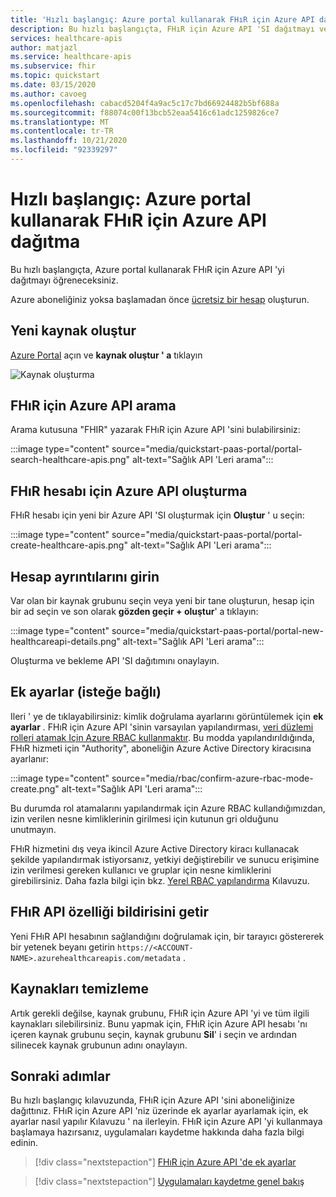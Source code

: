 ```yaml
---
title: 'Hızlı başlangıç: Azure portal kullanarak FHıR için Azure API dağıtma'
description: Bu hızlı başlangıçta, FHıR için Azure API 'SI dağıtmayı ve Azure portal kullanarak ayarları yapılandırmayı öğreneceksiniz.
services: healthcare-apis
author: matjazl
ms.service: healthcare-apis
ms.subservice: fhir
ms.topic: quickstart
ms.date: 03/15/2020
ms.author: cavoeg
ms.openlocfilehash: cabacd5204f4a9ac5c17c7bd66924482b5bf688a
ms.sourcegitcommit: f88074c00f13bcb52eaa5416c61adc1259826ce7
ms.translationtype: MT
ms.contentlocale: tr-TR
ms.lasthandoff: 10/21/2020
ms.locfileid: "92339297"
---
```

# <a name="quickstart-deploy-azure-api-for-fhir-using-azure-portal"></a>Hızlı başlangıç: Azure portal kullanarak FHıR için Azure API dağıtma

Bu hızlı başlangıçta, Azure portal kullanarak FHıR için Azure API 'yi dağıtmayı öğreneceksiniz.

Azure aboneliğiniz yoksa başlamadan önce [ücretsiz bir hesap](https://azure.microsoft.com/free/?WT.mc_id=A261C142F) oluşturun.

## <a name="create-new-resource"></a>Yeni kaynak oluştur

[Azure Portal](https://portal.azure.com) açın ve **kaynak oluştur ' a** tıklayın

![Kaynak oluşturma](media/quickstart-paas-portal/portal-create-resource.png)

## <a name="search-for-azure-api-for-fhir"></a>FHıR için Azure API arama

Arama kutusuna "FHIR" yazarak FHıR için Azure API 'sini bulabilirsiniz:

:::image type="content" source="media/quickstart-paas-portal/portal-search-healthcare-apis.png" alt-text="Sağlık API 'Leri arama":::

## <a name="create-azure-api-for-fhir-account"></a>FHıR hesabı için Azure API oluşturma

FHıR hesabı için yeni bir Azure API 'SI oluşturmak için **Oluştur** ' u seçin:

:::image type="content" source="media/quickstart-paas-portal/portal-create-healthcare-apis.png" alt-text="Sağlık API 'Leri arama":::

## <a name="enter-account-details"></a>Hesap ayrıntılarını girin

Var olan bir kaynak grubunu seçin veya yeni bir tane oluşturun, hesap için bir ad seçin ve son olarak **gözden geçir + oluştur**' a tıklayın:

:::image type="content" source="media/quickstart-paas-portal/portal-new-healthcareapi-details.png" alt-text="Sağlık API 'Leri arama":::

Oluşturma ve bekleme API 'SI dağıtımını onaylayın.

## <a name="additional-settings-optional"></a>Ek ayarlar (isteğe bağlı)

Ileri ' ye de tıklayabilirsiniz: kimlik doğrulama ayarlarını görüntülemek için **ek ayarlar** . FHıR için Azure API 'sinin varsayılan yapılandırması, [veri düzlemi rolleri atamak Için Azure RBAC kullanmaktır](configure-azure-rbac.md). Bu modda yapılandırıldığında, FHıR hizmeti için "Authority", aboneliğin Azure Active Directory kiracısına ayarlanır:

:::image type="content" source="media/rbac/confirm-azure-rbac-mode-create.png" alt-text="Sağlık API 'Leri arama":::

Bu durumda rol atamalarını yapılandırmak için Azure RBAC kullandığımızdan, izin verilen nesne kimliklerinin girilmesi için kutunun gri olduğunu unutmayın.

FHıR hizmetini dış veya ikincil Azure Active Directory kiracı kullanacak şekilde yapılandırmak istiyorsanız, yetkiyi değiştirebilir ve sunucu erişimine izin verilmesi gereken kullanıcı ve gruplar için nesne kimliklerini girebilirsiniz. Daha fazla bilgi için bkz. [Yerel RBAC yapılandırma](configure-local-rbac.md) Kılavuzu.

## <a name="fetch-fhir-api-capability-statement"></a>FHıR API özelliği bildirisini getir

Yeni FHıR API hesabının sağlandığını doğrulamak için, bir tarayıcı göstererek bir yetenek beyanı getirin `https://<ACCOUNT-NAME>.azurehealthcareapis.com/metadata` .

## <a name="clean-up-resources"></a>Kaynakları temizleme

Artık gerekli değilse, kaynak grubunu, FHıR için Azure API 'yi ve tüm ilgili kaynakları silebilirsiniz. Bunu yapmak için, FHıR için Azure API hesabı 'nı içeren kaynak grubunu seçin, kaynak grubunu **Sil**' i seçin ve ardından silinecek kaynak grubunun adını onaylayın.

## <a name="next-steps"></a>Sonraki adımlar

Bu hızlı başlangıç kılavuzunda, FHıR için Azure API 'sini aboneliğinize dağıttınız. FHıR için Azure API 'niz üzerinde ek ayarlar ayarlamak için, ek ayarlar nasıl yapılır Kılavuzu ' na ilerleyin. FHıR için Azure API 'yi kullanmaya başlamaya hazırsanız, uygulamaları kaydetme hakkında daha fazla bilgi edinin.

>[!div class="nextstepaction"]
>[FHıR için Azure API 'de ek ayarlar](azure-api-for-fhir-additional-settings.md)

>[!div class="nextstepaction"]
>[Uygulamaları kaydetme genel bakış](fhir-app-registration.md)
